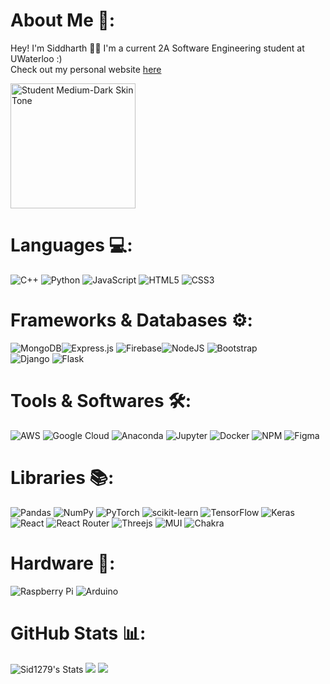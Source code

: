 # About Me 🍫:
Hey! I'm Siddharth 👨‍💻 I'm a current 2A Software Engineering student at UWaterloo :) <br>
Check out my personal website [here](https://sid1279.github.io)

<img src="https://raw.githubusercontent.com/Tarikul-Islam-Anik/Animated-Fluent-Emojis/master/Emojis/People%20with%20professions/Student%20Medium-Dark%20Skin%20Tone.png" alt="Student Medium-Dark Skin Tone" width="200" height="200" />
<!--<img src="https://raw.githubusercontent.com/Tarikul-Islam-Anik/Animated-Fluent-Emojis/master/Emojis/People%20with%20professions/Technologist%20Medium-Dark%20Skin%20Tone.png" alt="Technologist Medium-Dark Skin Tone" width="200" height="200" /> hi-->

# Languages 💻:
![C++](https://img.shields.io/badge/c++-%2300599C.svg?style=for-the-badge&logo=c%2B%2B&logoColor=white) ![Python](https://img.shields.io/badge/python-3670A0?style=for-the-badge&logo=python&logoColor=ffdd54) ![JavaScript](https://img.shields.io/badge/javascript-%23323330.svg?style=for-the-badge&logo=javascript&logoColor=%23F7DF1E) ![HTML5](https://img.shields.io/badge/html5-%23E34F26.svg?style=for-the-badge&logo=html5&logoColor=white) ![CSS3](https://img.shields.io/badge/css3-%231572B6.svg?style=for-the-badge&logo=css3&logoColor=white) 

# Frameworks & Databases ⚙️:
![MongoDB](https://img.shields.io/badge/MongoDB-%234ea94b.svg?style=for-the-badge&logo=mongodb&logoColor=white)![Express.js](https://img.shields.io/badge/Express.js-000000?style=for-the-badge&logo=express&logoColor=white) ![Firebase](https://img.shields.io/badge/firebase-ffca28?style=for-the-badge&logo=firebase&logoColor=black)![NodeJS](https://img.shields.io/badge/node.js-6DA55F?style=for-the-badge&logo=node.js&logoColor=white) ![Bootstrap](https://img.shields.io/badge/bootstrap-%23563D7C.svg?style=for-the-badge&logo=bootstrap&logoColor=white) <br>
![Django](https://img.shields.io/badge/django-%23092E20.svg?style=for-the-badge&logo=django&logoColor=white) ![Flask](https://img.shields.io/badge/flask-%23000.svg?style=for-the-badge&logo=flask&logoColor=white)

# Tools & Softwares 🛠️: 
![AWS](https://img.shields.io/badge/AWS-%23FF9900.svg?style=for-the-badge&logo=amazon-aws&logoColor=white) ![Google Cloud](https://img.shields.io/badge/Google%20Cloud-%234285F4.svg?style=for-the-badge&logo=google-cloud&logoColor=white) ![Anaconda](https://img.shields.io/badge/Anaconda-%2344A833.svg?style=for-the-badge&logo=anaconda&logoColor=white) ![Jupyter](https://img.shields.io/badge/Jupyter-F37626.svg?&style=for-the-badge&logo=Jupyter&logoColor=white) ![Docker](https://img.shields.io/badge/docker-%230db7ed.svg?style=for-the-badge&logo=docker&logoColor=white) ![NPM](https://img.shields.io/badge/NPM-%23000000.svg?style=for-the-badge&logo=npm&logoColor=white) ![Figma](https://img.shields.io/badge/figma-%23F24E1E.svg?style=for-the-badge&logo=figma&logoColor=white)

# Libraries 📚:
![Pandas](https://img.shields.io/badge/pandas-%23150458.svg?style=for-the-badge&logo=pandas&logoColor=white)  ![NumPy](https://img.shields.io/badge/numpy-%23013243.svg?style=for-the-badge&logo=numpy&logoColor=white)  ![PyTorch](https://img.shields.io/badge/PyTorch-%23EE4C2C.svg?style=for-the-badge&logo=PyTorch&logoColor=white) ![scikit-learn](https://img.shields.io/badge/scikit--learn-%23F7931E.svg?style=for-the-badge&logo=scikit-learn&logoColor=white) ![TensorFlow](https://img.shields.io/badge/TensorFlow-%23FF6F00.svg?style=for-the-badge&logo=TensorFlow&logoColor=white) ![Keras](https://img.shields.io/badge/Keras-%23D00000.svg?style=for-the-badge&logo=Keras&logoColor=white) <br>
![React](https://img.shields.io/badge/react-%2320232a.svg?style=for-the-badge&logo=react&logoColor=%2361DAFB) ![React Router](https://img.shields.io/badge/React_Router-CA4245?style=for-the-badge&logo=react-router&logoColor=white)  ![Threejs](https://img.shields.io/badge/threejs-black?style=for-the-badge&logo=three.js&logoColor=white)  ![MUI](https://img.shields.io/badge/Material%20UI-007FFF?style=for-the-badge&logo=mui&logoColor=white) ![Chakra](https://img.shields.io/badge/chakra-%234ED1C5.svg?style=for-the-badge&logo=chakraui&logoColor=white) <br>

# Hardware 🧰:
![Raspberry Pi](https://img.shields.io/badge/-RaspberryPi-C51A4A?style=for-the-badge&logo=Raspberry-Pi) ![Arduino](https://img.shields.io/badge/-Arduino-00979D?style=for-the-badge&logo=Arduino&logoColor=white)
 
# GitHub Stats 📊:
![Sid1279's Stats](https://github-readme-stats.vercel.app/api?username=Sid1279&theme=transparent&show_icons=true&hide_border=true&count_private=true) ![](https://github-readme-stats.vercel.app/api/top-langs/?username=Sid1279&theme=transparent&show_icons=true&hide_border=true&layout=compact&card_width=300)
![](https://github-readme-streak-stats.herokuapp.com/?user=Sid1279&theme=transparent&hide_border=true&card_width=760)
<!-- ![](https://github-profile-summary-cards.vercel.app/api/cards/profile-details?username=Sid1279&theme=github_dark) -->
<!-- https://animated-fluent-emoji.vercel.app/ -->
